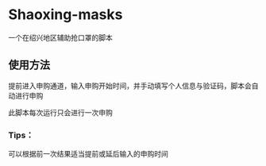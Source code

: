 # Shaoxing-masks
一个在绍兴地区辅助抢口罩的脚本

## 使用方法
提前进入申购通道，输入申购开始时间，并手动填写个人信息与验证码，脚本会自动进行申购

此脚本每次运行只会进行一次申购

### Tips：
可以根据前一次结果适当提前或延后输入的申购时间
